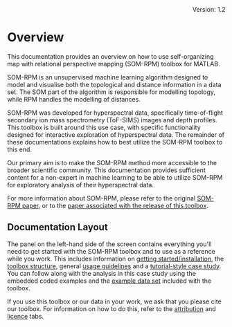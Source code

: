 <div style="text-align: right"> Version: 1.2 </div>

# Overview

This documentation provides an overview on how to use self-organizing map with relational perspective mapping 
(SOM-RPM) toolbox for MATLAB.

SOM-RPM is an unsupervised machine learning algorithm designed to model and visualise both the topological and 
distance information in a data set. The SOM part of the algorithm is responsible for modelling topology, while 
RPM handles the modelling of distances. 

SOM-RPM was developed for hyperspectral data, specifically time-of-flight secondary ion mass spectrometry (ToF-SIMS)
images and depth profiles. This toolbox is built around this use case, with specific functionality designed for 
interactive exploration of hyperspectral data. The remainder of these documentations explains how to best utilize 
the SOM-RPM toolbox to this end. 

Our primary aim is to make the SOM-RPM method more accessible to the broader scientific community. 
This documentation provides sufficient content for a non-expert in machine learning to be able to utilize 
SOM-RPM for exploratory analysis of their hyperspectral data. 

For more information about SOM-RPM, please refer to the original 
[SOM-RPM paper](https://doi.org/10.1021/acs.analchem.0c00986), or to the [paper associated
with the release of this toolbox](https://doi.org/10.1016/j.chemolab.2025.105383).

## Documentation Layout

The panel on the left-hand side of the screen contains everything you'll need to get started with the 
SOM-RPM toolbox and to use as a reference while you work. This includes information on 
[getting started/installation](getting_started.md), the [toolbox structure](toolbox_structure.md), 
general [usage guidelines](usage_guidelines.md) and a [tutorial-style case study](case_study.md). 
You can follow along with the analysis in this case study using the embedded coded examples and the 
[example data set](https://doi.org/10.26181/25648905.v1) included with the toolbox. 

If you use this toolbox or our data in your work, we ask that you please cite our toolbox. For information on how to do this, refer to the [attribution](attribution.md) and 
[licence](licence.md) tabs.

